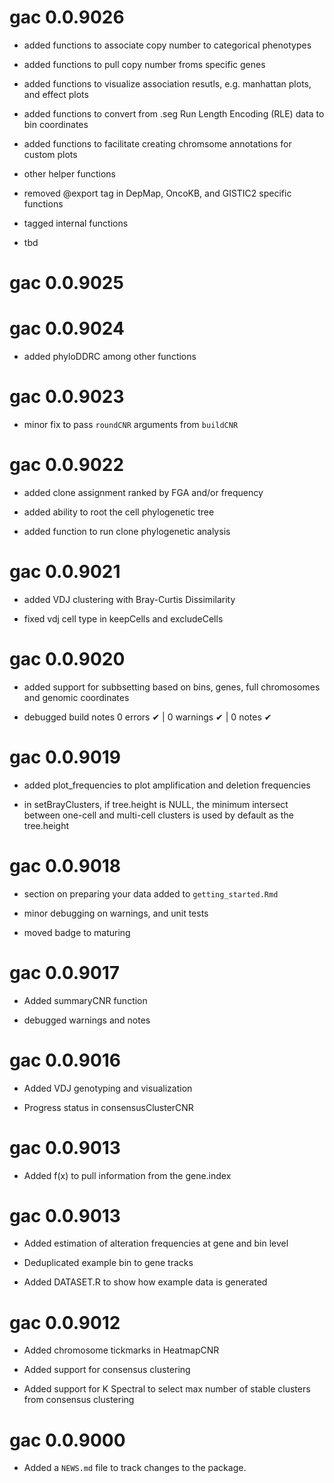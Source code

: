 # gac 0.0.9026

* added functions to associate copy number to categorical phenotypes

* added functions to pull copy number froms specific genes

* added functions to visualize association resutls, e.g. manhattan plots, and effect plots

* added functions to convert from .seg Run Length Encoding (RLE) data to bin coordinates

* added functions to facilitate creating chromsome annotations for custom plots

* other helper functions

* removed @export tag in DepMap, OncoKB, and GISTIC2 specific functions

* tagged internal functions 

* tbd

# gac 0.0.9025

# gac 0.0.9024

* added phyloDDRC among other functions

# gac 0.0.9023

* minor fix to pass `roundCNR` arguments from `buildCNR`

# gac 0.0.9022

* added clone assignment ranked by FGA and/or frequency

* added ability to root the cell phylogenetic tree

* added function to run clone phylogenetic analysis

# gac 0.0.9021

* added VDJ clustering with Bray-Curtis Dissimilarity

* fixed vdj cell type in keepCells and excludeCells

# gac 0.0.9020

* added support for subbsetting based on bins, genes, full chromosomes and genomic coordinates

* debugged build notes
0 errors ✔ | 0 warnings ✔ | 0 notes ✔

# gac 0.0.9019

* added plot_frequencies to plot amplification and deletion frequencies

* in setBrayClusters, if tree.height is NULL,  the minimum intersect between one-cell and multi-cell clusters is used by default as the tree.height

# gac 0.0.9018

* section on preparing your data added to `getting_started.Rmd`

* minor debugging on warnings, and unit tests

* moved badge to maturing

# gac 0.0.9017

* Added summaryCNR function

* debugged warnings and notes

# gac 0.0.9016

* Added VDJ genotyping and visualization

* Progress status in consensusClusterCNR

# gac 0.0.9013

* Added f(x) to pull information from the gene.index

# gac 0.0.9013

* Added estimation of alteration frequencies at gene and bin level

* Deduplicated example bin to gene tracks

* Added DATASET.R to show how example data is generated

# gac 0.0.9012

* Added chromosome tickmarks in HeatmapCNR

* Added support for consensus clustering

* Added support for K Spectral to select max number of stable clusters from consensus clustering

# gac 0.0.9000

* Added a `NEWS.md` file to track changes to the package.
